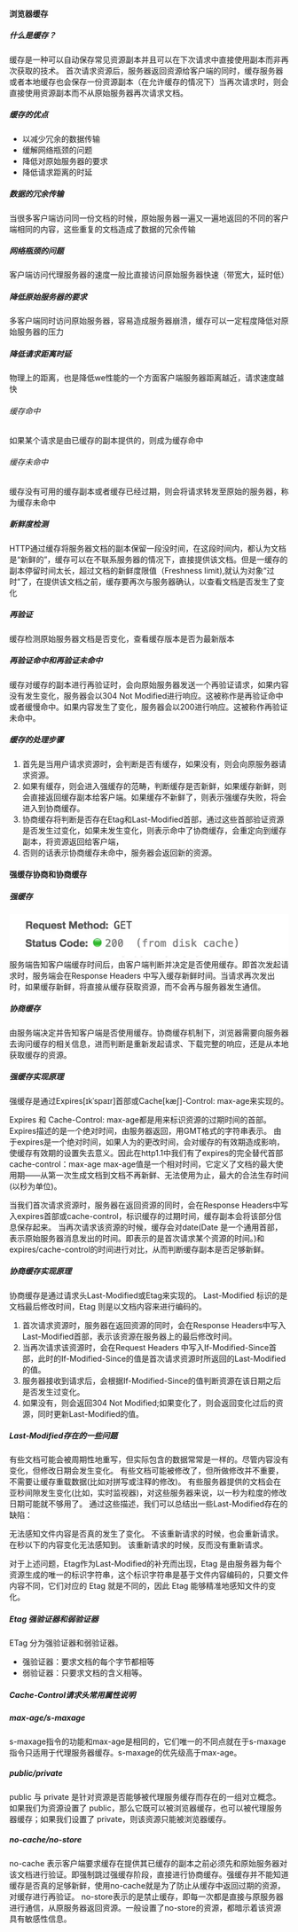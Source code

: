 #### 浏览器缓存

##### 什么是缓存？
缓存是一种可以自动保存常见资源副本并且可以在下次请求中直接使用副本而非再次获取的技术。
首次请求资源后，服务器返回资源给客户端的同时，缓存服务器或者本地缓存也会保存一份资源副本（在允许缓存的情况下）当再次请求时，则会直接使用资源副本而不从原始服务器再次请求文档。


##### 缓存的优点
* 以减少冗余的数据传输
* 缓解网络瓶颈的问题
* 降低对原始服务器的要求
* 降低请求距离的时延

##### 数据的冗余传输
当很多客户端访问同一份文档的时候，原始服务器一遍又一遍地返回的不同的客户端相同的内容，这些重复的文档造成了数据的冗余传输

##### 网络瓶颈的问题
客户端访问代理服务器的速度一般比直接访问原始服务器快速（带宽大，延时低）

##### 降低原始服务器的要求
多客户端同时访问原始服务器，容易造成服务器崩溃，缓存可以一定程度降低对原始服务器的压力

##### 降低请求距离时延
物理上的距离，也是降低we性能的一个方面客户端服务器距离越近，请求速度越快


###### 缓存命中
如果某个请求是由已缓存的副本提供的，则成为缓存命中

###### 缓存未命中
缓存没有可用的缓存副本或者缓存已经过期，则会将请求转发至原始的服务器，称为缓存未命中

##### 新鲜度检测
HTTP通过缓存将服务器文档的副本保留一段没时间，在这段时间内，都认为文档是“新鲜的”，缓存可以在不联系服务器的情况下，直接提供该文档。但是一缓存的副本停留时间太长，超过文档的新鲜度限值（Freshness limit),就认为对象“过时”了，在提供该文档之前，缓存要再次与服务器确认，以查看文档是否发生了变化

##### 再验证
缓存检测原始服务器文档是否变化，查看缓存版本是否为最新版本

##### 再验证命中和再验证未命中
缓存对缓存的副本进行再验证时，会向原始服务器发送一个再验证请求，如果内容没有发生变化，服务器会以304 Not Modified进行响应。这被称作是再验证命中或者缓慢命中。如果内容发生了变化，服务器会以200进行响应。这被称作再验证未命中。

##### 缓存的处理步骤
1. 首先是当用户请求资源时，会判断是否有缓存，如果没有，则会向原服务器请求资源。
2. 如果有缓存，则会进入强缓存的范畴，判断缓存是否新鲜，如果缓存新鲜，则会直接返回缓存副本给客户端。如果缓存不新鲜了，则表示强缓存失败，将会进入到协商缓存。
3. 协商缓存将判断是否存在Etag和Last-Modified首部，通过这些首部验证资源是否发生过变化，如果未发生变化，则表示命中了协商缓存，会重定向到缓存副本，将资源返回给客户端，
4. 否则的话表示协商缓存未命中，服务器会返回新的资源。

#### 强缓存协商和协商缓存
##### 强缓存
![image](https://github.com/caihaihong/caihaihong.github.io/blob/master/imgs/cache/4.png?raw=true)
服务端告知客户端缓存时间后，由客户端判断并决定是否使用缓存。即首次发起请求时，服务端会在Response Headers 中写入缓存新鲜时间。当请求再次发出时，如果缓存新鲜，将直接从缓存获取资源，而不会再与服务器发生通信。
##### 协商缓存

由服务端决定并告知客户端是否使用缓存。协商缓存机制下，浏览器需要向服务器去询问缓存的相关信息，进而判断是重新发起请求、下载完整的响应，还是从本地获取缓存的资源。

##### 强缓存实现原理
强缓存是通过Expires[ɪkˈspaɪr]首部或Cache[kæʃ]-Control: max-age来实现的。

Expires 和 Cache-Control: max-age都是用来标识资源的过期时间的首部。
Expires描述的是一个绝对时间，由服务器返回，用GMT格式的字符串表示。
由于expires是一个绝对时间，如果人为的更改时间，会对缓存的有效期造成影响，使缓存有效期的设置失去意义。因此在http1.1中我们有了expires的完全替代首部cache-control：max-age
max-age值是一个相对时间，它定义了文档的最大使用期——从第一次生成文档到文档不再新鲜、无法使用为止，最大的合法生存时间(以秒为单位)。

当我们首次请求资源时，服务器在返回资源的同时，会在Response Headers中写入expires首部或cache-control，标识缓存的过期时间，缓存副本会将该部分信息保存起来。
当再次请求该资源的时候，缓存会对date(Date 是一个通用首部，表示原始服务器消息发出的时间。即表示的是首次请求某个资源的时间。)和expires/cache-control的时间进行对比，从而判断缓存副本是否足够新鲜。


##### 协商缓存实现原理
协商缓存是通过请求头Last-Modified或Etag来实现的。
Last-Modified 标识的是文档最后修改时间，Etag 则是以文档内容来进行编码的。

1. 首次请求资源时，服务器在返回资源的同时，会在Response Headers中写入Last-Modified首部，表示该资源在服务器上的最后修改时间。
2. 当再次请求该资源时，会在Request Headers 中写入If-Modified-Since首部，此时的If-Modified-Since的值是首次请求资源时所返回的Last-Modified的值。
3. 服务器接收到请求后，会根据If-Modified-Since的值判断资源在该日期之后是否发生过变化。
4. 如果没有，则会返回304 Not Modified;如果变化了，则会返回变化过后的资源，同时更新Last-Modified的值。

##### Last-Modified存在的一些问题
有些文档可能会被周期性地重写，但实际包含的数据常常是一样的。尽管内容没有变化，但修改日期会发生变化。
有些文档可能被修改了，但所做修改并不重要，不需要让缓存重载数据(比如对拼写或注释的修改)。
有些服务器提供的文档会在亚秒间隙发生变化(比如，实时监视器)，对这些服务器来说，以一秒为粒度的修改日期可能就不够用了。
通过这些描述，我们可以总结出一些Last-Modified存在的缺陷：

无法感知文件内容是否真的发生了变化。
不该重新请求的时候，也会重新请求。
在秒以下的内容变化无法感知到。
该重新请求的时候，反而没有重新请求。

对于上述问题，Etag作为Last-Modified的补充而出现，Etag 是由服务器为每个资源生成的唯一的标识字符串，这个标识字符串是基于文件内容编码的，只要文件内容不同，它们对应的 Etag 就是不同的，因此 Etag 能够精准地感知文件的变化。

##### Etag 强验证器和弱验证器

ETag 分为强验证器和弱验证器。

* 强验证器：要求文档的每个字节都相等
* 弱验证器：只要求文档的含义相等。


##### Cache-Control请求头常用属性说明
##### max-age/s-maxage
s-maxage指令的功能和max-age是相同的，它们唯一的不同点就在于s-maxage指令只适用于代理服务器缓存。s-maxage的优先级高于max-age。
##### public/private
public 与 private 是针对资源是否能够被代理服务缓存而存在的一组对立概念。
如果我们为资源设置了 public，那么它既可以被浏览器缓存，也可以被代理服务器缓存；如果我们设置了 private，则该资源只能被浏览器缓存。
##### no-cache/no-store
no-cache 表示客户端要求缓存在提供其已缓存的副本之前必须先和原始服务器对该文档进行验证。即强制跳过强缓存阶段，直接进行协商缓存。强缓存并不能知道缓存是否真的足够新鲜，使用no-cache就是为了防止从缓存中返回过期的资源，对缓存进行再验证。
no-store表示的是禁止缓存，即每一次都是直接与原服务器进行通信，从原服务器返回资源。一般设置了no-store的资源，都暗示着该资源具有敏感性信息。


